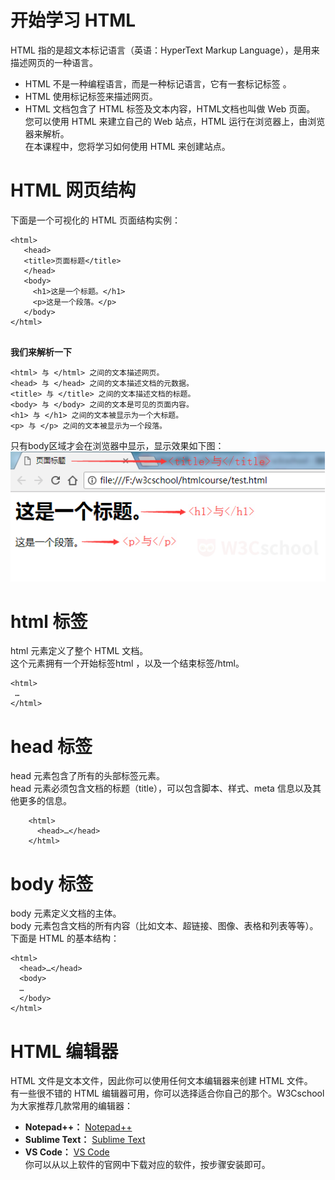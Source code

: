 # 开始学习 HTML
HTML 指的是超文本标记语言（英语：HyperText Markup Language），是用来描述网页的一种语言。
*   HTML 不是一种编程语言，而是一种标记语言，它有一套标记标签 。
*   HTML 使用标记标签来描述网页。
*   HTML 文档包含了 HTML 标签及文本内容，HTML文档也叫做 Web 页面。
您可以使用 HTML 来建立自己的 Web 站点，HTML 运行在浏览器上，由浏览器来解析。  
在本课程中，您将学习如何使用 HTML 来创建站点。
# HTML 网页结构
下面是一个可视化的 HTML 页面结构实例：
```angular2  
<html>
   <head>
   <title>页面标题</title>
   </head>
   <body>
     <h1>这是一个标题。</h1>
     <p>这是一个段落。</p>
   </body>
</html>
   
```


**我们来解析一下**  
```angular2
<html> 与 </html> 之间的文本描述网页。
<head> 与 </head> 之间的文本描述文档的元数据。
<title> 与 </title> 之间的文本描述文档的标题。
<body> 与 </body> 之间的文本是可见的页面内容。
<h1> 与 </h1> 之间的文本被显示为一个大标题。
<p> 与 </p> 之间的文本被显示为一个段落。
```
只有body区域才会在浏览器中显示，显示效果如下图：  
![图片](img/img1.jpg)

# html 标签
html 元素定义了整个 HTML 文档。  
这个元素拥有一个开始标签html ，以及一个结束标签/html。
```angular2
<html>
 …
</html>
```

# head 标签
head 元素包含了所有的头部标签元素。  
head  元素必须包含文档的标题（title），可以包含脚本、样式、meta 信息以及其他更多的信息。
```angular2
    <html>
      <head>…</head>
    </html>
```
# body 标签
body 元素定义文档的主体。  
body 元素包含文档的所有内容（比如文本、超链接、图像、表格和列表等等）。  
下面是 HTML 的基本结构：
```angular2
<html>
  <head>…</head>
  <body>
  …
  </body>
</html>

```
# HTML 编辑器
HTML 文件是文本文件，因此你可以使用任何文本编辑器来创建 HTML 文件。  
有一些很不错的 HTML 编辑器可用，你可以选择适合你自己的那个。W3Cschool 为大家推荐几款常用的编辑器：  
* **Notepad++：** [Notepad++](https://notepad-plus-plus.org/)
* **Sublime Text：** [Sublime Text](http://www.sublimetext.com/)
* **VS Code：** [VS Code](https://code.visualstudio.com/)  
你可以从以上软件的官网中下载对应的软件，按步骤安装即可。